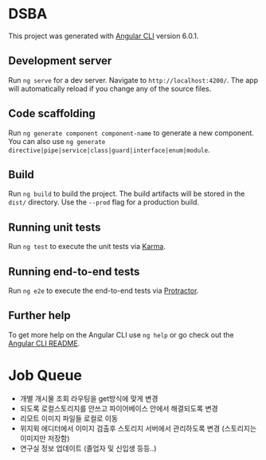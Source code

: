 # DSBA

This project was generated with [Angular CLI](https://github.com/angular/angular-cli) version 6.0.1.

## Development server

Run `ng serve` for a dev server. Navigate to `http://localhost:4200/`. The app will automatically reload if you change any of the source files.

## Code scaffolding

Run `ng generate component component-name` to generate a new component. You can also use `ng generate directive|pipe|service|class|guard|interface|enum|module`.

## Build

Run `ng build` to build the project. The build artifacts will be stored in the `dist/` directory. Use the `--prod` flag for a production build.

## Running unit tests

Run `ng test` to execute the unit tests via [Karma](https://karma-runner.github.io).

## Running end-to-end tests

Run `ng e2e` to execute the end-to-end tests via [Protractor](http://www.protractortest.org/).

## Further help

To get more help on the Angular CLI use `ng help` or go check out the [Angular CLI README](https://github.com/angular/angular-cli/blob/master/README.md).


# Job Queue

- 개별 개시물 조회 라우팅을 get방식에 맞게 변경
- 되도록 로컬스토리지를 안쓰고 파이어베이스 안에서 해결되도록 변경
- 리모트 이미지 파일들 로컬로 이동
- 위지윅 에디터에서 이미지 검출후 스토리지 서버에서 관리하도록 변경 (스토리지는 이미지만 저장함)
- 연구실 정보 업데이트 (졸업자 및 신입생 등등..)
